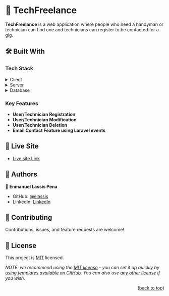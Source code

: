 
<a name="readme-top"></a>

<!--
!!! IMPORTANT !!!
This README is an example of how you could professionally present your codebase. 
Writing documentation is a crucial part of your work as a professional software developer and cannot be ignored. 

You should modify this file to match your project and remove sections that don't apply.

REQUIRED SECTIONS:
- Table of Contents
- About the Project
  - Built With
  - Live Demo
- Getting Started
- Authors
- Future Features
- Contributing
- Show your support
- Acknowledgements
- License

OPTIONAL SECTIONS:
- FAQ

After you're finished please remove all the comments and instructions!

For more information on the importance of a professional README for your repositories: https://github.com/microverseinc/curriculum-transversal-skills/blob/main/documentation/articles/readme_best_practices.md
-->

<!-- PROJECT DESCRIPTION -->

# 📖 TechFreelance <a name="about-project"></a>

**TechFreelance** is a web application where people who need a handyman or technician can find one and technicians can register to be contacted for a gig.

## 🛠 Built With <a name="built-with"></a>

### Tech Stack <a name="tech-stack"></a>

<details>
  <summary>Client</summary>
  <ul>
    <li><a href="https://react.dev/">React</a></li>
    <li><a href="https://www.javascript.com/">Javascript</a></li>
    <li><a href="https://redux.js.org/">Redux</a></li>    
  </ul>
</details>

<details>
  <summary>Server</summary>
  <ul>
    <li><a href="https://www.php.net/">PHP</a></li>
    <li><a href="https://laravel.com/">Laravel</a></li>
    
  </ul>
</details>

<details>
<summary>Database</summary>
  <ul>
    <li><a href="https://www.mysql.com/">MySQL</a></li>
  </ul>
</details>

<!-- Features -->

### Key Features <a name="key-features"></a>

- **User/Technician Registration**
- **User/Technician Modification**
- **User/Technician Deletion**
- **Email Contact Feature using Laravel events**
  
<!-- LIVE DEMO -->

## 🚀 Live Site

- [Live site Link](https://technicianfreelance.enmanuellassis.com/)


## 👥 Authors <a name="authors"></a>

👤 **Enmanuel Lassis Pena**

- GitHub: [@elassis](https://github.com/elassis)
- LinkedIn: [LinkedIn](https://www.linkedin.com/in/enmanuel-lassis-pe%C3%B1a/)


<!-- CONTRIBUTING -->

## 🤝 Contributing <a name="contributing"></a>

Contributions, issues, and feature requests are welcome!

<!-- LICENSE -->

## 📝 License <a name="license"></a>

This project is [MIT](./LICENSE) licensed.

_NOTE: we recommend using the [MIT license](https://choosealicense.com/licenses/mit/) - you can set it up quickly by [using templates available on GitHub](https://docs.github.com/en/communities/setting-up-your-project-for-healthy-contributions/adding-a-license-to-a-repository). You can also use [any other license](https://choosealicense.com/licenses/) if you wish._

<p align="right">(<a href="#readme-top">back to top</a>)</p>

